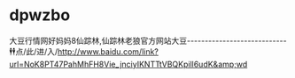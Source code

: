 # dpwzbo
大豆行情网好妈妈8仙踪林,仙踪林老狼官方网站大豆----------------------------🕴🕴点/此/进/入/http://www.baidu.com/link?url=NoK8PT47PahMhFH8Vie_jnciyIKNTTtVBQKpill6udK&amp;wd
